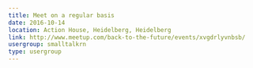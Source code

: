 ```yaml
---
title: Meet on a regular basis
date: 2016-10-14
location: Action House, Heidelberg, Heidelberg
link: http://www.meetup.com/back-to-the-future/events/xvgdrlyvnbsb/
usergroup: smalltalkrn
type: usergroup
---
```

